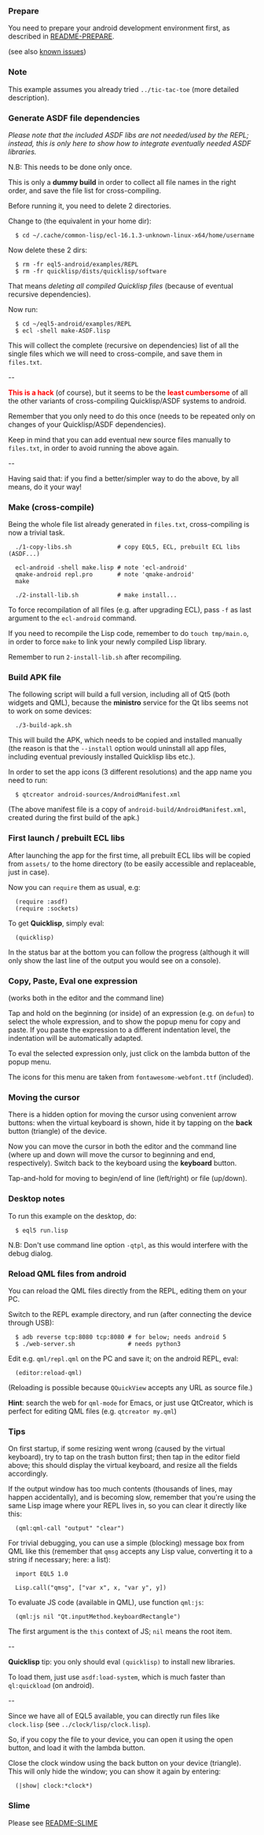 
### Prepare

You need to prepare your android development environment first, as described
in [README-PREPARE](../../README-PREPARE.md).

(see also [known issues](http://wiki.qt.io/Qt_for_Android_known_issues))



### Note

This example assumes you already tried `../tic-tac-toe` (more detailed
description).



### Generate ASDF file dependencies

*Please note that the included ASDF libs are not needed/used by the REPL;
instead, this is only here to show how to integrate eventually needed ASDF
libraries.*

N.B: This needs to be done only once.

This is only a **dummy build** in order to collect all file names in the
right order, and save the file list for cross-compiling.

Before running it, you need to delete 2 directories.

Change to (the equivalent in your home dir):

```
  $ cd ~/.cache/common-lisp/ecl-16.1.3-unknown-linux-x64/home/username
```

Now delete these 2 dirs:

```
  $ rm -fr eql5-android/examples/REPL
  $ rm -fr quicklisp/dists/quicklisp/software
```

That means *deleting all compiled Quicklisp files* (because of eventual
recursive dependencies).

Now run:

```
  $ cd ~/eql5-android/examples/REPL
  $ ecl -shell make-ASDF.lisp
```

This will collect the complete (recursive on dependencies) list of all the
single files which we will need to cross-compile, and save them in `files.txt`.

--

<span style='color: red'><b>This is a hack</b></span> (of course), but it
seems to be the <span style='color: red'><b>least cumbersome</b></span> of
all the other variants of cross-compiling Quicklisp/ASDF systems to android.

Remember that you only need to do this once (needs to be repeated only
on changes of your Quicklisp/ASDF dependencies).

Keep in mind that you can add eventual new source files manually to
`files.txt`, in order to avoid running the above again.

--

Having said that: if you find a better/simpler way to do the above, by all
means, do it your way!



### Make (cross-compile)

Being the whole file list already generated in `files.txt`, cross-compiling is
now a trivial task.

```
  ./1-copy-libs.sh             # copy EQL5, ECL, prebuilt ECL libs (ASDF...)

  ecl-android -shell make.lisp # note 'ecl-android'
  qmake-android repl.pro       # note 'qmake-android'
  make

  ./2-install-lib.sh           # make install...
```

To force recompilation of all files (e.g. after upgrading ECL), pass `-f`
as last argument to the `ecl-android` command.

If you need to recompile the Lisp code, remember to do `touch tmp/main.o`,
in order to force `make` to link your newly compiled Lisp library.

Remember to run `2-install-lib.sh` after recompiling.



### Build APK file

The following script will build a full version, including all of Qt5 (both
widgets and QML), because the **ministro** service for the Qt libs seems not
to work on some devices:

```
  ./3-build-apk.sh
```

This will build the APK, which needs to be copied and installed manually
(the reason is that the `--install` option would uninstall all app files,
including eventual previously installed Quicklisp libs etc.).

In order to set the app icons (3 different resolutions) and the app name
you need to run:

```
  $ qtcreator android-sources/AndroidManifest.xml
```

(The above manifest file is a copy of `android-build/AndroidManifest.xml`,
created during the first build of the apk.)



### First launch / prebuilt ECL libs

After launching the app for the first time, all prebuilt ECL libs will be
copied from `assets/` to the home directory (to be easily accessible and
replaceable, just in case).

Now you can `require` them as usual, e.g:

```
  (require :asdf)
  (require :sockets)
```

To get **Quicklisp**, simply eval:

```
  (quicklisp)
```

In the status bar at the bottom you can follow the progress (although it will
only show the last line of the output you would see on a console).



### Copy, Paste, Eval one expression

(works both in the editor and the command line)

Tap and hold on the beginning (or inside) of an expression (e.g. on `defun`) to
select the whole expression, and to show the popup menu for copy and paste. If
you paste the expression to a different indentation level, the indentation will
be automatically adapted.

To eval the selected expression only, just click on the lambda button of the
popup menu.

The icons for this menu are taken from `fontawesome-webfont.ttf` (included).



### Moving the cursor

There is a hidden option for moving the cursor using convenient arrow buttons:
when the virtual keyboard is shown, hide it by tapping on the **back** button
(triangle) of the device.

Now you can move the cursor in both the editor and the command line (where up
and down will move the cursor to beginning and end, respectively). Switch back
to the keyboard using the **keyboard** button.

Tap-and-hold for moving to begin/end of line (left/right) or file (up/down).



### Desktop notes

To run this example on the desktop, do:

```
  $ eql5 run.lisp
```

N.B: Don't use command line option `-qtpl`, as this would interfere with the
debug dialog.



### Reload QML files from android

You can reload the QML files directly from the REPL, editing them on your PC.

Switch to the REPL example directory, and run (after connecting the device
through USB):

```
  $ adb reverse tcp:8080 tcp:8080 # for below; needs android 5
  $ ./web-server.sh               # needs python3
```

Edit e.g. `qml/repl.qml` on the PC and save it; on the android REPL, eval:

```
  (editor:reload-qml)
```

(Reloading is possible because `QQuickView` accepts any URL as source file.)

**Hint**: search the web for `qml-mode` for Emacs, or just use QtCreator,
which is perfect for editing QML files (e.g. `qtcreator my.qml`)



### Tips

On first startup, if some resizing went wrong (caused by the virtual keyboard),
try to tap on the trash button first; then tap in the editor field above; this
should display the virtual keyboard, and resize all the fields accordingly.

If the output window has too much contents (thousands of lines, may happen
accidentally), and is becoming slow, remember that you're using the same Lisp
image where your REPL lives in, so you can clear it directly like this:

```
  (qml:qml-call "output" "clear")
```

For trivial debugging, you can use a simple (blocking) message box from QML
like this (remember that `qmsg` accepts any Lisp value, converting it to a
string if necessary; here: a list):

```
  import EQL5 1.0

  Lisp.call("qmsg", ["var x", x, "var y", y])
```

To evaluate JS code (available in QML), use function `qml:js`:

```
  (qml:js nil "Qt.inputMethod.keyboardRectangle")
```

The first argument is the `this` context of JS; `nil` means the root item.

--

**Quicklisp** tip: you only should eval `(quicklisp)` to install new libraries.

To load them, just use `asdf:load-system`, which is much faster than
`ql:quickload` (on android).

--

Since we have all of EQL5 available, you can directly run files like
`clock.lisp` (see `../clock/lisp/clock.lisp`).

So, if you copy the file to your device, you can open it using the open
button, and load it with the lambda button.

Close the clock window using the back button on your device (triangle). This
will only hide the window; you can show it again by entering:

```
  (|show| clock:*clock*)
```



### Slime

Please see [README-SLIME](README-2-SLIME.md)
